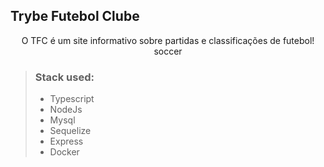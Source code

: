 ## Trybe Futebol Clube
<p align="center">O TFC é um site informativo sobre partidas e classificações de futebol! soccer</p>

> ### Stack used:
> - Typescript
> - NodeJs
> - Mysql
> - Sequelize
> - Express
> - Docker
